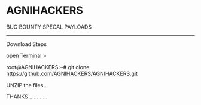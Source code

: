 # AGNIHACKERS


BUG BOUNTY SPECAL PAYLOADS

---------------------------
Download Steps

open Terminal > 

root@AGNIHACKERS:~# git clone https://github.com/AGNIHACKERS/AGNIHACKERS.git


UNZIP the files...


THANKS ............
